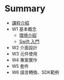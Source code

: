 # Summary

* [課程介紹](README.md)
* W1 基本概念
  * [環境介紹](w1/mac.md)
  * [Swift 入門](w1/swiftbasic.md)
* W2 介面設計
* W3 元件使用
* W4 專案實作
* W5 套件
* W6 語言轉換、SDK範例

